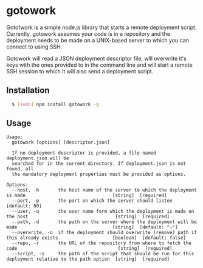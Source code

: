 gotowork
========

Gototwork is a simple node.js library that starts a remote deployment script.
Currently, gotowork assumes your code is in a repository and the deployment
needs to be made on a UNIX-based server to which you can connect to using SSH.

Gotowork will read a JSON deployment descriptor file, wlll overwrite it's keys
with the ones provided to in the command line and will start a remote SSH
session to which it will also send a deployment script.

## Installation

``` bash
  $ [sudo] npm install gotowork -g
```

## Usage

```
Usage:
  gotowork [options] [descriptor.json]

  If no deployment descriptor is provided, a file named deployment.json will be
  searched for in the current directory. If deployment.json is not found, all
  the mandatory deployment properties must be provided as options.

Options:
  --host, -h       the host name of the server to which the deployment is made                                [string]  [required]
  --port, -p       the port on which the server should listen                                                 [default: 80]
  --user, -u       the user name form which the deployment is made on the host                                [string]  [required]
  --path, -d       the path on the server where the deployment will be made                                   [string]  [default: "~"]
  --overwrite, -o  if the deployment should overwrite (remove) path if this already exists                    [boolean]  [default: false]
  --repo, -r       the URL of the repository from where to fetch the code                                     [string]  [required]
  --script, -s     the path of the script that should be run for this deployment relative to the path option  [string]  [required]
```

